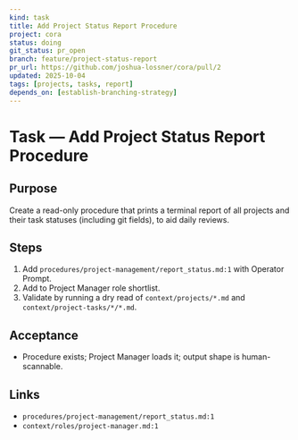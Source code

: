 ```yaml
---
kind: task
title: Add Project Status Report Procedure
project: cora
status: doing
git_status: pr_open
branch: feature/project-status-report
pr_url: https://github.com/joshua-lossner/cora/pull/2
updated: 2025-10-04
tags: [projects, tasks, report]
depends_on: [establish-branching-strategy]
---
```


# Task — Add Project Status Report Procedure

## Purpose
Create a read-only procedure that prints a terminal report of all projects and their task statuses (including git fields), to aid daily reviews.

## Steps
1) Add `procedures/project-management/report_status.md:1` with Operator Prompt.
2) Add to Project Manager role shortlist.
3) Validate by running a dry read of `context/projects/*.md` and `context/project-tasks/*/*.md`.

## Acceptance
- Procedure exists; Project Manager loads it; output shape is human-scannable.

## Links
- `procedures/project-management/report_status.md:1`
- `context/roles/project-manager.md:1`

